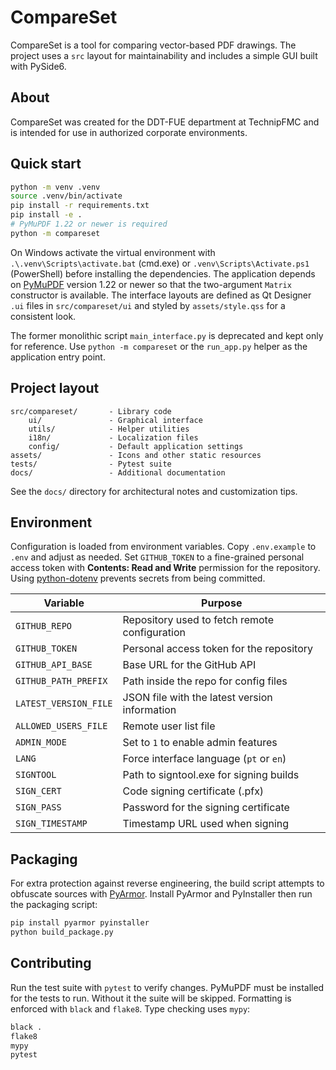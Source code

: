 # CompareSet

CompareSet is a tool for comparing vector-based PDF drawings. The project uses a
`src` layout for maintainability and includes a simple GUI built with PySide6.

## About

CompareSet was created for the DDT-FUE department at TechnipFMC and is intended
for use in authorized corporate environments.

## Quick start

```bash
python -m venv .venv
source .venv/bin/activate
pip install -r requirements.txt
pip install -e .
# PyMuPDF 1.22 or newer is required
python -m compareset
```
On Windows activate the virtual environment with `.\.venv\Scripts\activate.bat`
(cmd.exe) or `.venv\Scripts\Activate.ps1` (PowerShell) before installing the
dependencies.
The application depends on [PyMuPDF](https://pypi.org/project/PyMuPDF/) version
1.22 or newer so that the two-argument ``Matrix`` constructor is available.
The interface layouts are defined as Qt Designer `.ui` files in `src/compareset/ui` and styled by `assets/style.qss` for a consistent look.

The former monolithic script ``main_interface.py`` is deprecated and kept only
for reference. Use ``python -m compareset`` or the ``run_app.py`` helper as the
application entry point.

## Project layout

```
src/compareset/       - Library code
    ui/               - Graphical interface
    utils/            - Helper utilities
    i18n/             - Localization files
    config/           - Default application settings
assets/               - Icons and other static resources
tests/                - Pytest suite
docs/                 - Additional documentation
```

See the `docs/` directory for architectural notes and customization tips.

## Environment

Configuration is loaded from environment variables. Copy `.env.example` to `.env`
and adjust as needed. Set `GITHUB_TOKEN` to a fine-grained personal access token
with **Contents: Read and Write** permission for the repository. Using
[python-dotenv](https://pypi.org/project/python-dotenv/) prevents secrets from
being committed.

| Variable | Purpose |
|----------|---------|
| `GITHUB_REPO` | Repository used to fetch remote configuration |
| `GITHUB_TOKEN` | Personal access token for the repository |
| `GITHUB_API_BASE` | Base URL for the GitHub API |
| `GITHUB_PATH_PREFIX` | Path inside the repo for config files |
| `LATEST_VERSION_FILE` | JSON file with the latest version information |
| `ALLOWED_USERS_FILE` | Remote user list file |
| `ADMIN_MODE` | Set to `1` to enable admin features |
| `LANG` | Force interface language (`pt` or `en`) |
| `SIGNTOOL` | Path to signtool.exe for signing builds |
| `SIGN_CERT` | Code signing certificate (.pfx) |
| `SIGN_PASS` | Password for the signing certificate |
| `SIGN_TIMESTAMP` | Timestamp URL used when signing |


## Packaging

For extra protection against reverse engineering, the build script attempts to
obfuscate sources with [PyArmor](https://pyarmor.readthedocs.io/). Install
PyArmor and PyInstaller then run the packaging script:

```bash
pip install pyarmor pyinstaller
python build_package.py
```

## Contributing

Run the test suite with `pytest` to verify changes. PyMuPDF must be installed
for the tests to run. Without it the suite will be skipped.
Formatting is enforced with `black` and `flake8`. Type checking uses `mypy`:

```bash
black .
flake8
mypy
pytest
```
